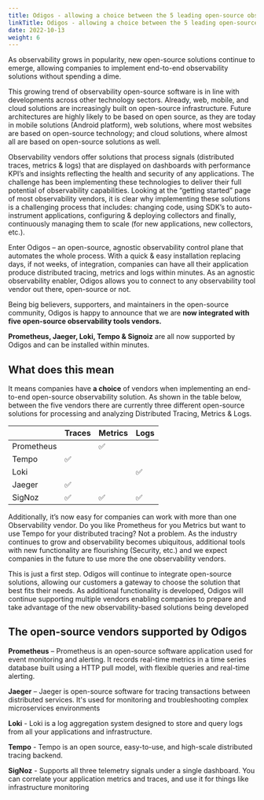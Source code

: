 ```yaml
---
title: Odigos - allowing a choice between the 5 leading open-source observability backends
linkTitle: Odigos - allowing a choice between the 5 leading open-source observability backends
date: 2022-10-13
weight: 6
---
```


As observability grows in popularity, new open-source solutions continue to emerge, allowing companies to implement end-to-end observability solutions without spending a dime.

This growing trend of observability open-source software is in line with developments across other technology sectors. Already, web, mobile, and cloud solutions are increasingly built on open-source infrastructure. Future architectures are highly likely to be based on open source, as they are today in mobile solutions (Android platform), web solutions, where most websites are based on open-source technology; and cloud solutions, where almost all are based on open-source solutions as well.

Observability vendors offer solutions that process signals (distributed traces, metrics & logs) that are displayed on dashboards with performance KPI’s and insights reflecting the health and security of any applications. The challenge has been implementing these technologies to deliver their full potential of observability capabilities. Looking at the “getting started” page of most observability vendors, it is clear why implementing these solutions is a challenging process that includes: changing code, using SDK’s to auto-instrument applications, configuring & deploying collectors and finally, continuously managing them to scale (for new applications, new collectors, etc.).

Enter Odigos – an open-source, agnostic observability control plane that automates the whole process. With a quick & easy installation replacing days, if not weeks, of integration, companies can have all their application produce distributed tracing, metrics and logs within minutes. As an agnostic observability enabler, Odigos allows you to connect to any observability tool vendor out there, open-source or not.

Being big believers, supporters, and maintainers in the open-source community, Odigos is happy to announce that we are **now integrated with five open-source observability tools vendors.**

**Prometheus, Jaeger, Loki, Tempo & Signoiz** are all now supported by Odigos and can be installed within minutes.

## What does this mean

It means companies have **a choice** of vendors when implementing an end-to-end open-source observability solution. As shown in the table below, between the five vendors there are currently three different open-source solutions for processing and analyzing Distributed Tracing, Metrics & Logs.

|            | Traces | Metrics | Logs |
| ---------- | ------ | ------- | ---- |
| Prometheus |        | ✅      |      |
| Tempo      | ✅     |         |      |
| Loki       |        |         | ✅   |
| Jaeger     | ✅     |         |      |
| SigNoz     | ✅     | ✅      | ✅   |

Additionally, it’s now easy for companies can work with more than one Observability vendor. Do you like Prometheus for you Metrics but want to use Tempo for your distributed tracing? Not a problem. As the industry continues to grow and observability becomes ubiquitous, additional tools with new functionality are flourishing (Security, etc.) and we expect companies in the future to use more the one observability vendors.

This is just a first step. Odigos will continue to integrate open-source solutions, allowing our customers a gateway to choose the solution that best fits their needs. As additional functionality is developed, Odigos will continue supporting multiple vendors enabling companies to prepare and take advantage of the new observability-based solutions being developed

## The open-source vendors supported by Odigos

**Prometheus** – Prometheus is an open-source software application used for event monitoring and alerting. It records real-time metrics in a time series database built using a HTTP pull model, with flexible queries and real-time alerting.

**Jaeger** – Jaeger is open-source software for tracing transactions between distributed services. It's used for monitoring and troubleshooting complex microservices environments

**Loki** - Loki is a log aggregation system designed to store and query logs from all your applications and infrastructure.

**Tempo** - Tempo is an open source, easy-to-use, and high-scale distributed tracing backend.

**SigNoz** - Supports all three telemetry signals under a single dashboard. You can correlate your application metrics and traces, and use it for things like infrastructure monitoring

